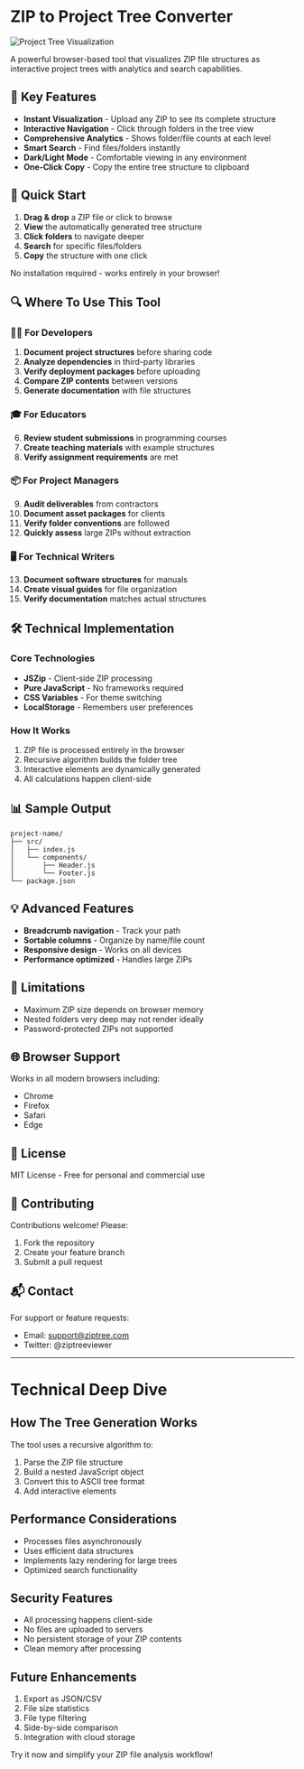 # ZIP to Project Tree Converter

![Project Tree Visualization](https://raw.githubusercontent.com/Ogxcoders/Project-Tree-Generator-/refs/heads/main/IMG_20250403_180356.jpg)

A powerful browser-based tool that visualizes ZIP file structures as interactive project trees with analytics and search capabilities.

## 🌟 Key Features

- **Instant Visualization** - Upload any ZIP to see its complete structure
- **Interactive Navigation** - Click through folders in the tree view
- **Comprehensive Analytics** - Shows folder/file counts at each level
- **Smart Search** - Find files/folders instantly
- **Dark/Light Mode** - Comfortable viewing in any environment
- **One-Click Copy** - Copy the entire tree structure to clipboard

## 🚀 Quick Start

1. **Drag & drop** a ZIP file or click to browse
2. **View** the automatically generated tree structure
3. **Click folders** to navigate deeper
4. **Search** for specific files/folders
5. **Copy** the structure with one click

No installation required - works entirely in your browser!

## 🔍 Where To Use This Tool

### 👨‍💻 For Developers
1. **Document project structures** before sharing code
2. **Analyze dependencies** in third-party libraries
3. **Verify deployment packages** before uploading
4. **Compare ZIP contents** between versions
5. **Generate documentation** with file structures

### 🎓 For Educators
6. **Review student submissions** in programming courses
7. **Create teaching materials** with example structures
8. **Verify assignment requirements** are met

### 📦 For Project Managers
9. **Audit deliverables** from contractors
10. **Document asset packages** for clients
11. **Verify folder conventions** are followed
12. **Quickly assess** large ZIPs without extraction

### 🖥️ For Technical Writers
13. **Document software structures** for manuals
14. **Create visual guides** for file organization
15. **Verify documentation** matches actual structures

## 🛠️ Technical Implementation

### Core Technologies
- **JSZip** - Client-side ZIP processing
- **Pure JavaScript** - No frameworks required
- **CSS Variables** - For theme switching
- **LocalStorage** - Remembers user preferences

### How It Works
1. ZIP file is processed entirely in the browser
2. Recursive algorithm builds the folder tree
3. Interactive elements are dynamically generated
4. All calculations happen client-side

## 📊 Sample Output

```
project-name/
├── src/
│   ├── index.js
│   └── components/
│       ├── Header.js
│       └── Footer.js
└── package.json
```

## 💡 Advanced Features

- **Breadcrumb navigation** - Track your path
- **Sortable columns** - Organize by name/file count
- **Responsive design** - Works on all devices
- **Performance optimized** - Handles large ZIPs

## 🚧 Limitations

- Maximum ZIP size depends on browser memory
- Nested folders very deep may not render ideally
- Password-protected ZIPs not supported

## 🌐 Browser Support

Works in all modern browsers including:
- Chrome
- Firefox
- Safari
- Edge

## 📜 License

MIT License - Free for personal and commercial use

## 🤝 Contributing

Contributions welcome! Please:
1. Fork the repository
2. Create your feature branch
3. Submit a pull request

## 📬 Contact

For support or feature requests:
- Email: support@ziptree.com
- Twitter: @ziptreeviewer

---

# Technical Deep Dive

## How The Tree Generation Works

The tool uses a recursive algorithm to:
1. Parse the ZIP file structure
2. Build a nested JavaScript object
3. Convert this to ASCII tree format
4. Add interactive elements

## Performance Considerations

- Processes files asynchronously
- Uses efficient data structures
- Implements lazy rendering for large trees
- Optimized search functionality

## Security Features

- All processing happens client-side
- No files are uploaded to servers
- No persistent storage of your ZIP contents
- Clean memory after processing

## Future Enhancements

1. Export as JSON/CSV
2. File size statistics
3. File type filtering
4. Side-by-side comparison
5. Integration with cloud storage

Try it now and simplify your ZIP file analysis workflow!
